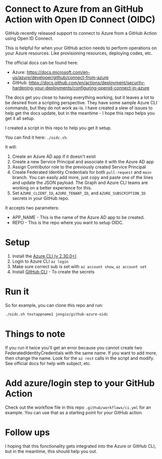 # Connect to Azure from an GitHub Action with Open ID Connect (OIDC)

GitHub recently released support to connect to Azure from a GitHub Action using Open ID Connect.

This is helpful for when your GitHub action needs to perform operations on your Azure resources.  Like provisioning resources, deploying codes, etc.

The official docs can be found here:
- Azure: https://docs.microsoft.com/en-us/azure/developer/github/connect-from-azure
- GitHub: https://docs.github.com/en/actions/deployment/security-hardening-your-deployments/configuring-openid-connect-in-azure

The docs get you close to having everything working, but it leaves a lot to be desired from a scripting perspective.  They have some sample Azure CLI commands, but they do not work as-is.  I have created a slew of issues to help get the docs update, but in the meantime - I hope this repo helps you get it all setup.

I created a script in this repo to help you get it setup.  

You can find it here: `./oidc.sh`.

It will:
1. Create an Azure AD app if it doesn't exist
1. Create a new Service Principal and associate it with the Azure AD app
1. Assign Contributor role to the previously created Service Principal
1. Create Federated Identity Credentials for both `pull-request` and `main` branch.  You can easily add more, just copy and paste one of the lines and update the JSON payload.  The Graph and Azure CLI teams are working on a better experience for this.
1. Set `AZURE_CLIENT_ID`, `AZURE_TENANT_ID`, and `AZURE_SUBSCRIPTION_ID` secrets in your GitHub repo.

It accepts two parameters:
 - APP_NAME - This is the name of the Azure AD app to be created.
 - REPO - This is the repo where you want to setup OIDC.

# Setup
1. Install the [Azure CLI (v 2.30.0+)](https://docs.microsoft.com/cli/azure/install-azure-cli)
  1. Login to Azure CLI `az login`
  1. Make sure correct sub is set with `az account show`, `az account set`
1. Install [GitHub CLI](https://github.com/cli/cli) - To create the secrets

# Run it
So for example, you can clone this repo and run:

```bash
./oidc.sh testappname1 jongio/github-azure-oidc
```

# Things to note
If you run it twice you'll get an error because you cannot create two FederatedIdentityCredentials with the same name.  If you want to add more, then change the name.  Look for the `az rest` calls in the script and modify.  See official docs for help with subject, etc.

# Add azure/login step to your GitHub Action
Check out the workflow file in this repo `.github/workflows/ci.yml` for an example.  You can use that as a starting point for your GitHub action.

# Follow ups
I hoping that this functionality gets integrated into the Azure or GitHub CLI, but in the meantime, this should help you out.